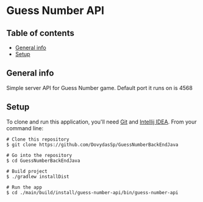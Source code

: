 # Guess Number API

## Table of contents
* [General info](#general-info)
* [Setup](#setup)

## General info
Simple server API for Guess Number game.
Default port it runs on is 4568
	
## Setup
To clone and run this application, you'll need [Git](https://git-scm.com) and [Intellij IDEA](https://www.jetbrains.com/help/idea/installation-guide.html#standalone). From your command line:

```
# Clone this repository
$ git clone https://github.com/DovydasSp/GuessNumberBackEndJava

# Go into the repository
$ cd GuessNumberBackEndJava

# Build project
$ ./gradlew installDist

# Run the app
$ cd ./main/build/install/guess-number-api/bin/guess-number-api
```
